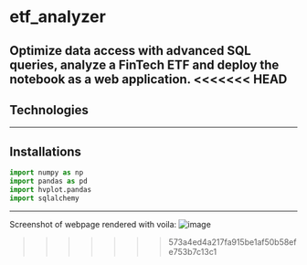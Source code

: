 # etf_analyzer
Optimize data access with advanced SQL queries, analyze a FinTech ETF and deploy the notebook as a web application.
<<<<<<< HEAD
---
## Technologies

---
## Installations
```python
import numpy as np
import pandas as pd
import hvplot.pandas
import sqlalchemy
```
---

Screenshot of webpage rendered with voila:
![image](https://user-images.githubusercontent.com/90667844/141035789-f88b4fde-7975-4ed1-82f6-ce18b41169ad.png)
>>>>>>> 573a4ed4a217fa915be1af50b58efe753b7c13c1
